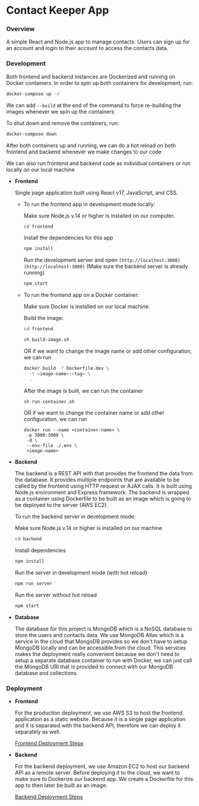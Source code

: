 # Contact Keeper App

### Overview

A simple React and Node.js app to manage contacts. Users can sign up for an account and login to their account to access the contacts data.

### Development

Both frontend and backend instances are Dockerized and running on Docker containers. In order to spin up both containers for development, run:
```bash
docker-compose up -d
```
We can add `--build` at the end of the command to force re-building the images whenever we spin up the containers

To shut down and remove the containers, run:
```bash
docker-compose down
```

After both containers up and running, we can do a hot reload on both frontend and backend whenever we make changes to our code

We can also run frontend and backend code as individual containers or run locally on our local machine

- **Frontend**

    Single page application built using React v17, JavaScript, and CSS.

    - To run the frontend app in development mode locally:

      Make sure Node.js v.14 or higher is installed on our computer.

      ```bash
      cd frontend
      ```

      Install the dependencies for this app

      ```bash
      npm install
      ```

      Run the development server and open `[http://localhost:3000](http://localhost:3000)` (Make sure the backend server is already running)

      ```bash
      npm start
      ```
    - To run the frontend app on a Docker container:
      
      Make sure Docker is installed on our local machine.

      Build the image:

      ```bash
      cd frontend
      ```

      ```bash
      sh build-image.sh
      ```

      OR if we want to change the image name or add other configuration, we can run

      ```bash
      docker build -f Dockerfile.dev \
        -t <image-name>:<tag> \
        .
      ```

      After the image is built, we can run the container
      ```bash
      sh run-container.sh
      ```

       OR if we want to change the container name or add other configuration, we can run
       ```bsh
       docker run --name <container-name> \
        -p 3000:3000 \
        -d \
        --env-file ./.env \
        <image-name> 
       ```

- **Backend**

    The backend is a REST API with that provides the frontend the data from the database. It provides multiple endpoints that are available to be called by the frontend using HTTP request or AJAX calls. It is built using Node.js environment and Express framework. The backend is wrapped as a container using Dockerfile to be built as an image which is going to be deployed to the server (AWS EC2).

    To run the backend server in development mode:

    Make sure Node.js v.14 or higher is installed on our machine

    ```bash
    cd backend
    ```

    Install dependencies

    ```bash
    npm install
    ```

    Run the server in development mode (with hot reload)

    ```bash
    npm run server
    ```

    Run the server without hot reload

    ```bash
    npm start
    ```

- **Database**

    The database for this project is MongoDB which is a NoSQL database to store the users and contacts data. We use MongoDB Atlas which is a service in the cloud that MongoDB provides so we don't have to setup MongoDB locally and can be accessible from the cloud. This services makes the deployment really convenient because we don't need to setup a separate database container to run with Docker, we can just call the MongoDB URI that is provided to connect with our MongoDB database and collections.

### Deployment

- **Frontend**

    For the production deployment, we use AWS S3 to host the frontend application as a static website. Because it is a single page application and it is separated with the backend API, therefore we can deploy it separately as well.

    [Frontend Deployment Steps](./s3-deployment-steps.md)

- **Backend**

    For the backend deployment, we use Amazon EC2 to host our backend API as a remote server. Before deploying it to the cloud, we want to make sure to Dockerize our backend app. We create a Dockerfile for this app to then later be built as an image.

    [Backend Deployment Steps](./ec2-deployment-steps.md)